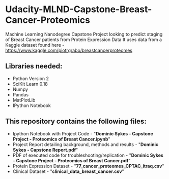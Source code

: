 # Udacity-MLND-Capstone-Breast-Cancer-Proteomics
Machine Learning Nanodegree Capstone Project looking to predict staging of Breast Cancer patients from Protein Expression Data
It uses data from a Kaggle dataset found here - https://www.kaggle.com/piotrgrabo/breastcancerproteomes
 
## Libraries needed:
 - Python Version 2  
 - SciKit Learn 0.18  
 - Numpy  
 - Pandas  
 - MatPlotLib  
 - IPython Notebook  

## This repository contains the following files:
 - Ipython Notebook with Project Code - "**Dominic Sykes - Capstone Project - Proteomics of Breast Cancer.ipynb**"  
 - Project Report detailing background, methods and results - "**Dominic Sykes - Capstone Report.pdf**"  
 - PDF of executed code for troubleshooting/replication - "**Dominic Sykes - Capstone Project - Proteomics of Breast Cancer.pdf**"  
 - Protein Expression Dataset - "**77_cancer_proteomes_CPTAC_itraq.csv**"  
 - Clinical Dataset - "**clinical_data_breast_cancer.csv**"   
